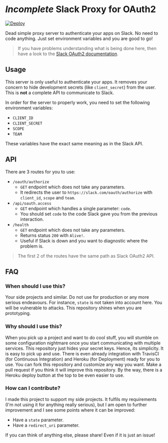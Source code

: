 # _Incomplete_ Slack Proxy for OAuth2

[![Deploy](https://www.herokucdn.com/deploy/button.png)](https://heroku.com/deploy)

Dead simple proxy server to authenticate your apps on Slack. No need to code anything. Just set environment variables and you are good to go!

> If you have problems understanding what is being done here, then have a look to the [Slack OAuth2 documentation](https://api.slack.com/docs/oauth).

## Usage

This server is only useful to authenticate your apps. It removes your concern to hide development secrets (like `client_secret`) from the user. This is **not** a complete API to communicate to Slack.

In order for the server to properly work, you need to set the following environment variables:
 - `CLIENT_ID`
 - `CLIENT_SECRET`
 - `SCOPE`
 - `TEAM`
 
These variables have the exact same meaning as in the Slack API.

## API

There are 3 routes for you to use:
 - `/oauth/authorize`
   - `GET` endpoint which does not take any parameters.
   - It redirects the user to `https://slack.com/oauth/authorize` with `client_id`, `scope` and `team`.
 - `/api/oauth.access`
   - `GET` endpoint which handles a single parameter: `code`.
   - You should set `code` to the code Slack gave you from the previous interaction. 
 - `/health`
   - `GET` endpoint which does not take any parameters.
   - Returns status `200` with `Alive!`.
   - Useful if Slack is down and you want to diagnostic where the problem is.

> The first 2 of the routes have the same path as Slack OAuth2 API.

## FAQ

### When should I use this?

Your side projects and similar. Do not use for production or any more serious endeavours. For instance, `state` is not taken into account here. You will be vulnerable to attacks. This repository shines when you are prototyping.

### Why should I use this?

When you pick up a project and want to do cool stuff, you will stumble on some configuration nightmare once you start communicating with multiple services. This repository just hides your secret keys. Hence, its simplicity. It is easy to pick up and use. There is even already integration with TravisCI (for Continuous Integration) and Heroku (for Deployment) ready for you to use. You can fork this repository and customize any way you want. Make a pull request if you think it will improve this repository. By the way, there is a Heroku deploy button at the top to be even easier to use. 

### How can I contribute?

I made this project to support my side projects. It fulfils my requirements (I'm not using it for anything really serious), but I am open to further improvement and I see some points where it can be improved:
 - Have a `state` parameter.
 - Have a `redirect_uri` parameter.

If you can think of anything else, please share! Even if it is just an issue!
